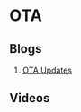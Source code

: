 # OTA

## Blogs

1. [OTA Updates](https://buildstorm.com/blog/thingsboard-ota-updates/)

## Videos




